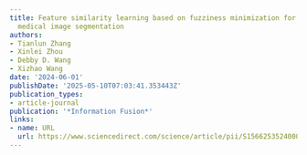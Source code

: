 ```yaml
---
title: Feature similarity learning based on fuzziness minimization for semi-supervised
  medical image segmentation
authors:
- Tianlun Zhang
- Xinlei Zhou
- Debby D. Wang
- Xizhao Wang
date: '2024-06-01'
publishDate: '2025-05-10T07:03:41.353443Z'
publication_types:
- article-journal
publication: '*Information Fusion*'
links:
- name: URL
  url: https://www.sciencedirect.com/science/article/pii/S1566253524000319
---
```

